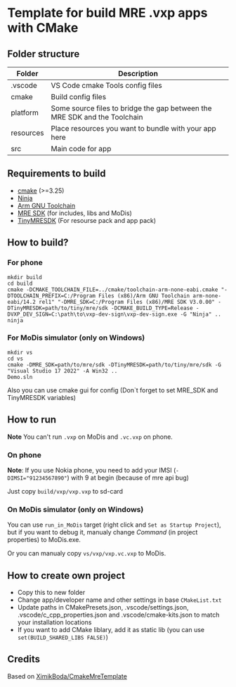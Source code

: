 # Template for build MRE .vxp apps with CMake

## Folder structure

|Folder|Description|
|-|-|
|.vscode|VS Code cmake Tools config files|
|cmake|Build config files|
|platform|Some source files to bridge the gap between the MRE SDK and the Toolchain|
|resources|Place resources you want to bundle with your app here|
|src|Main code for app|Static liblary|

## Requirements to build

- [cmake](https://cmake.org/download/) (>=3.25)
- [Ninja](https://github.com/ninja-build/ninja)
- [Arm GNU Toolchain](https://developer.arm.com/downloads/-/arm-gnu-toolchain-downloads)
- [MRE SDK](https://archive.org/details/mre-sdk_developer) (for includes, libs and MoDis)
- [TinyMRESDK](https://github.com/XimikBoda/TinyMRESDK) (For resourse pack and app pack)

## How to build?
### For phone

```
mkdir build
cd build
cmake -DCMAKE_TOOLCHAIN_FILE=../cmake/toolchain-arm-none-eabi.cmake "-DTOOLCHAIN_PREFIX=C:/Program Files (x86)/Arm GNU Toolchain arm-none-eabi/14.2 rel1" "-DMRE_SDK=C:/Program Files (x86)/MRE SDK V3.0.00" -DTinyMRESDK=path/to/tiny/mre/sdk -DCMAKE_BUILD_TYPE=Release -DVXP_DEV_SIGN=C:\path\to\vxp-dev-sign\vxp-dev-sign.exe -G "Ninja" ..
ninja
```

### For MoDis simulator (only on Windows)

```
mkdir vs
cd vs
cmake -DMRE_SDK=path/to/mre/sdk -DTinyMRESDK=path/to/tiny/mre/sdk -G "Visual Studio 17 2022" -A Win32 ..
Demo.sln
```

Also you can use cmake gui for config (Don`t forget to set MRE_SDK and TinyMRESDK variables)

## How to run

**Note** You can't run `.vxp` on MoDis and `.vc.vxp` on phone. 
### On phone

**Note**: If you use Nokia phone, you need to add your IMSI (```-DIMSI="91234567890"```) with 9 at begin (because of mre api bug)

Just copy `build/vxp/vxp.vxp` to sd-card

### On MoDis simulator (only on Windows)

You can use `run_in_MoDis` target (right click and `Set as Startup Project`), but if you want to debug it, manualy change *Command* (in project properties) to MoDis.exe.

Or you can manualy copy `vs/vxp/vxp.vc.vxp` to MoDis.

## How to create own project

- Copy this to new folder
- Change app/developer name and other settings in base `CMakeList.txt`
- Update paths in CMakePresets.json, .vscode/settings.json, .vscode/c_cpp_properties.json and .vscode/cmake-kits.json to match your installation locations
- If you want to add CMake liblary, add it as static lib (you can use `set(BUILD_SHARED_LIBS FALSE)`)

## Credits

Based on [XimikBoda/CmakeMreTemplate](https://github.com/XimikBoda/CmakeMreTemplate)
